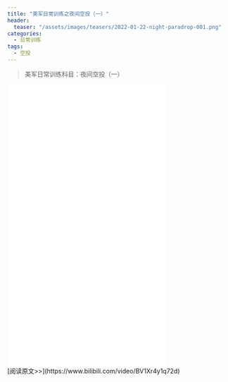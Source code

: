 ```yaml
---
title: "美军日常训练之夜间空投（一）"
header:
  teaser: "/assets/images/teasers/2022-01-22-night-paradrop-001.png"
categories:
  - 日常训练
tags:
  - 空投
---
```


>美军日常训练科目：夜间空投（一）

<iframe width="360px" height="640px" src="//player.bilibili.com/player.html?aid=767068367&bvid=BV1Xr4y1q72d&cid=544980082&page=1" scrolling="no" border="0" frameborder="no" framespacing="0" allowfullscreen="true"> </iframe>
<br/>
[阅读原文>>](https://www.bilibili.com/video/BV1Xr4y1q72d)
